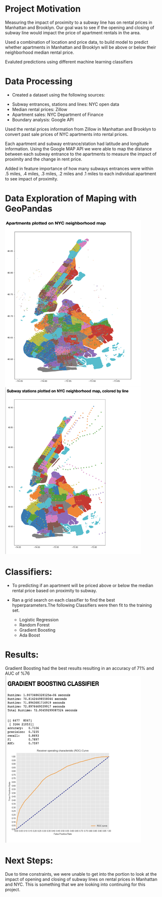 # Project Motivation
Measuring the impact of proximity to a subway line has on rental prices in Manhattan and Brooklyn. Our goal was to see if the opening and closing of subway line would impact the price of apartment rentals in the area.

Used a combination of location and price data, to build model to predict whether apartments in Manhattan and Brooklyn will be above or below their neighborhood median rental price.

Evaluted predictions using different machine learning classifiers

# Data Processing
* Created a dataset using the following sources:
- Subway entrances, stations and lines: NYC open data
- Median rental prices: Zillow
- Apartment sales: NYC Department of Finance
- Boundary analysis: Google API

Used the rental prices information from Zillow in Manhattan and Brooklyn to convert past sale prices of NYC apartments into rental prices.

Each apartment and subway entrance/station had latitude and longitude information. Using the Google MAP API we were able to map the distance between each subway entrance to the apartments to measure the impact of proximity and the change in rent price.

Added in feature importance of how many subways entrances were within .5 miles, .4 miles, .3 miles, .2 miles and .1 miles to each individual apartment to see impact of proximity.


# Data Exploration of Maping with GeoPandas

<img src="https://github.com/jarty13/NYC--Subway-impact-on-rental-price-/blob/master/data/Aparmtent%20sales%20.png" width="450" height="550">

<img src="https://github.com/jarty13/NYC--Subway-impact-on-rental-price-/blob/master/data/Subway%20%20map.png" width="450" height="550">


# Classifiers: 
- To predicting if an apartment will be priced above or below the median rental price based on proximity to subway. 

- Ran a grid search on each classifier to find the best hyperparameters.The following Classifiers were then fit to the training set.
  * Logistic Regression 
  * Random Forest 
  * Gradient Boosting 
  * Ada Boost 
 

# Results: 
Gradient Boosting had the best results resulting in an accuracy of 71% and AUC of %76
<img src="https://github.com/jarty13/NYC--Subway-impact-on-rental-price-/blob/master/data/Gradient%20Boosting%20Classifier.png" width="450" height="550">

# Next Steps: 
Due to time constraints, we were unable to get into the portion to look at the impact of opening and closing of subway lines on rental prices in Manhattan and NYC. This is something that we are looking into continuing for this project. 
